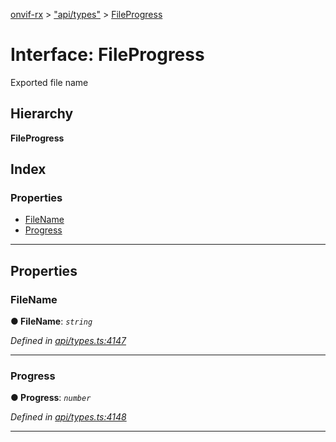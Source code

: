[onvif-rx](../README.md) > ["api/types"](../modules/_api_types_.md) > [FileProgress](../interfaces/_api_types_.fileprogress.md)

# Interface: FileProgress

Exported file name

## Hierarchy

**FileProgress**

## Index

### Properties

* [FileName](_api_types_.fileprogress.md#filename)
* [Progress](_api_types_.fileprogress.md#progress)

---

## Properties

<a id="filename"></a>

###  FileName

**● FileName**: *`string`*

*Defined in [api/types.ts:4147](https://github.com/patrickmichalina/onvif-rx/blob/d62cee9/src/api/types.ts#L4147)*

___
<a id="progress"></a>

###  Progress

**● Progress**: *`number`*

*Defined in [api/types.ts:4148](https://github.com/patrickmichalina/onvif-rx/blob/d62cee9/src/api/types.ts#L4148)*

___

